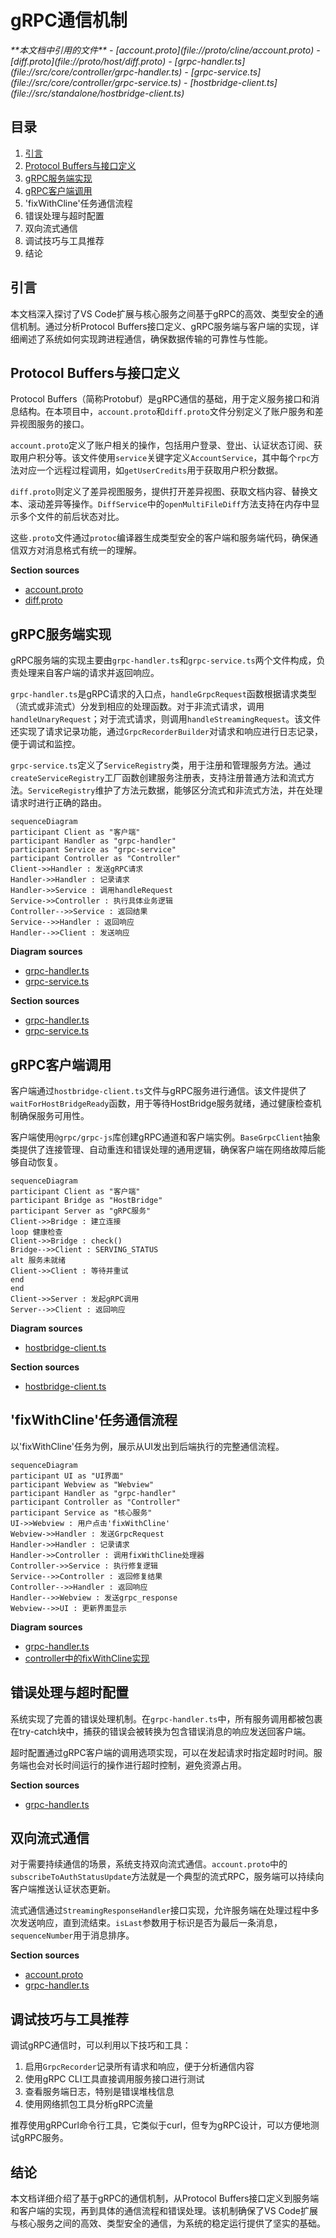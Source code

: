 # gRPC通信机制

<cite>
**本文档中引用的文件**  
- [account.proto](file://proto/cline/account.proto)
- [diff.proto](file://proto/host/diff.proto)
- [grpc-handler.ts](file://src/core/controller/grpc-handler.ts)
- [grpc-service.ts](file://src/core/controller/grpc-service.ts)
- [hostbridge-client.ts](file://src/standalone/hostbridge-client.ts)
</cite>

## 目录
1. [引言](#引言)
2. [Protocol Buffers与接口定义](#protocol-buffers与接口定义)
3. [gRPC服务端实现](#grpc服务端实现)
4. [gRPC客户端调用](#grpc客户端调用)
5. 'fixWithCline'任务通信流程
6. 错误处理与超时配置
7. 双向流式通信
8. 调试技巧与工具推荐
9. 结论

## 引言
本文档深入探讨了VS Code扩展与核心服务之间基于gRPC的高效、类型安全的通信机制。通过分析Protocol Buffers接口定义、gRPC服务端与客户端的实现，详细阐述了系统如何实现跨进程通信，确保数据传输的可靠性与性能。

## Protocol Buffers与接口定义
Protocol Buffers（简称Protobuf）是gRPC通信的基础，用于定义服务接口和消息结构。在本项目中，`account.proto`和`diff.proto`文件分别定义了账户服务和差异视图服务的接口。

`account.proto`定义了账户相关的操作，包括用户登录、登出、认证状态订阅、获取用户积分等。该文件使用`service`关键字定义`AccountService`，其中每个`rpc`方法对应一个远程过程调用，如`getUserCredits`用于获取用户积分数据。

`diff.proto`则定义了差异视图服务，提供打开差异视图、获取文档内容、替换文本、滚动差异等操作。`DiffService`中的`openMultiFileDiff`方法支持在内存中显示多个文件的前后状态对比。

这些`.proto`文件通过`protoc`编译器生成类型安全的客户端和服务端代码，确保通信双方对消息格式有统一的理解。

**Section sources**
- [account.proto](file://proto/cline/account.proto#L1-L135)
- [diff.proto](file://proto/host/diff.proto#L1-L107)

## gRPC服务端实现
gRPC服务端的实现主要由`grpc-handler.ts`和`grpc-service.ts`两个文件构成，负责处理来自客户端的请求并返回响应。

`grpc-handler.ts`是gRPC请求的入口点，`handleGrpcRequest`函数根据请求类型（流式或非流式）分发到相应的处理函数。对于非流式请求，调用`handleUnaryRequest`；对于流式请求，则调用`handleStreamingRequest`。该文件还实现了请求记录功能，通过`GrpcRecorderBuilder`对请求和响应进行日志记录，便于调试和监控。

`grpc-service.ts`定义了`ServiceRegistry`类，用于注册和管理服务方法。通过`createServiceRegistry`工厂函数创建服务注册表，支持注册普通方法和流式方法。`ServiceRegistry`维护了方法元数据，能够区分流式和非流式方法，并在处理请求时进行正确的路由。

```mermaid
sequenceDiagram
participant Client as "客户端"
participant Handler as "grpc-handler"
participant Service as "grpc-service"
participant Controller as "Controller"
Client->>Handler : 发送gRPC请求
Handler->>Handler : 记录请求
Handler->>Service : 调用handleRequest
Service->>Controller : 执行具体业务逻辑
Controller-->>Service : 返回结果
Service-->>Handler : 返回响应
Handler-->>Client : 发送响应
```

**Diagram sources**
- [grpc-handler.ts](file://src/core/controller/grpc-handler.ts#L1-L202)
- [grpc-service.ts](file://src/core/controller/grpc-service.ts#L1-L153)

**Section sources**
- [grpc-handler.ts](file://src/core/controller/grpc-handler.ts#L1-L202)
- [grpc-service.ts](file://src/core/controller/grpc-service.ts#L1-L153)

## gRPC客户端调用
客户端通过`hostbridge-client.ts`文件与gRPC服务进行通信。该文件提供了`waitForHostBridgeReady`函数，用于等待HostBridge服务就绪，通过健康检查机制确保服务可用性。

客户端使用`@grpc/grpc-js`库创建gRPC通道和客户端实例。`BaseGrpcClient`抽象类提供了连接管理、自动重连和错误处理的通用逻辑，确保客户端在网络故障后能够自动恢复。

```mermaid
sequenceDiagram
participant Client as "客户端"
participant Bridge as "HostBridge"
participant Server as "gRPC服务"
Client->>Bridge : 建立连接
loop 健康检查
Client->>Bridge : check()
Bridge-->>Client : SERVING_STATUS
alt 服务未就绪
Client->>Client : 等待并重试
end
end
Client->>Server : 发起gRPC调用
Server-->>Client : 返回响应
```

**Diagram sources**
- [hostbridge-client.ts](file://src/standalone/hostbridge-client.ts#L1-L49)

**Section sources**
- [hostbridge-client.ts](file://src/standalone/hostbridge-client.ts#L1-L49)

## 'fixWithCline'任务通信流程
以'fixWithCline'任务为例，展示从UI发出到后端执行的完整通信流程。

```mermaid
sequenceDiagram
participant UI as "UI界面"
participant Webview as "Webview"
participant Handler as "grpc-handler"
participant Controller as "Controller"
participant Service as "核心服务"
UI->>Webview : 用户点击'fixWithCline'
Webview->>Handler : 发送GrpcRequest
Handler->>Handler : 记录请求
Handler->>Controller : 调用fixWithCline处理器
Controller->>Service : 执行修复逻辑
Service-->>Controller : 返回修复结果
Controller-->>Handler : 返回响应
Handler-->>Webview : 发送grpc_response
Webview-->>UI : 更新界面显示
```

**Diagram sources**
- [grpc-handler.ts](file://src/core/controller/grpc-handler.ts#L1-L202)
- [controller中的fixWithCline实现](file://src/core/controller/commands/fixWithCline.ts)

## 错误处理与超时配置
系统实现了完善的错误处理机制。在`grpc-handler.ts`中，所有服务调用都被包裹在try-catch块中，捕获的错误会被转换为包含错误消息的响应发送回客户端。

超时配置通过gRPC客户端的调用选项实现，可以在发起请求时指定超时时间。服务端也会对长时间运行的操作进行超时控制，避免资源占用。

**Section sources**
- [grpc-handler.ts](file://src/core/controller/grpc-handler.ts#L1-L202)

## 双向流式通信
对于需要持续通信的场景，系统支持双向流式通信。`account.proto`中的`subscribeToAuthStatusUpdate`方法就是一个典型的流式RPC，服务端可以持续向客户端推送认证状态更新。

流式通信通过`StreamingResponseHandler`接口实现，允许服务端在处理过程中多次发送响应，直到流结束。`isLast`参数用于标识是否为最后一条消息，`sequenceNumber`用于消息排序。

**Section sources**
- [account.proto](file://proto/cline/account.proto#L1-L135)
- [grpc-handler.ts](file://src/core/controller/grpc-handler.ts#L1-L202)

## 调试技巧与工具推荐
调试gRPC通信时，可以利用以下技巧和工具：

1. 启用`GrpcRecorder`记录所有请求和响应，便于分析通信内容
2. 使用gRPC CLI工具直接调用服务接口进行测试
3. 查看服务端日志，特别是错误堆栈信息
4. 使用网络抓包工具分析gRPC流量

推荐使用gRPCurl命令行工具，它类似于curl，但专为gRPC设计，可以方便地测试gRPC服务。

## 结论
本文档详细介绍了基于gRPC的通信机制，从Protocol Buffers接口定义到服务端和客户端的实现，再到具体的通信流程和错误处理。该机制确保了VS Code扩展与核心服务之间的高效、类型安全的通信，为系统的稳定运行提供了坚实的基础。